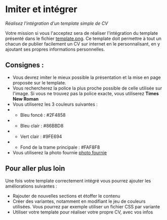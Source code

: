 # Imiter et intégrer
_Réalisez l'intégration d'un template simple de CV_

Votre mission si vous l'acceptez sera de réaliser l'intégration du template présenté dans le fichier [template.png](template.png).
Ce template doit permettre à tout un chacun de publier facilement un CV sur internet en le personnalisant, en y ajoutant ses propres informations personnelles.

## Consignes :
* Vous devrez imiter le mieux possible la présentation et la mise en page proposée sur le template.
* Vous rechercherez la police la plus proche possible de celle utilisée sur l'image. Si vous ne trouvez pas la police exacte, vous utiliserez **Times New Roman**
* Vous utiliserez les 3 couleurs suivantes :
* * Bleu foncé : #2F4858
* * Bleu clair : #86BBD8
* * Vert clair : #9FE694
* * Fond de la trame principale : #FAF8F8
* Vous utiliserez la photo fournie [photo fournie](avatar.jpg)

## Pour aller plus loin
Une fois votre template correctement intégré vous pourrez ajouter les améliorations suivantes :
* Rajouter de nouvelles sections et étoffer le contenu
* Créer des variantes, notamment en modifiant le jeu de couleurs utilisées. Vous pourrez par exemple utiliser un fichier CSS par variante
* Utiliser votre template pour réaliser votre propre CV, avec vos infos
